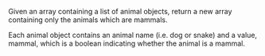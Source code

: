 Given an array containing a list of animal objects, return a new array
containing only the animals which are mammals.

Each animal object contains an animal name (i.e. dog or snake) and a
value, mammal, which is a boolean indicating whether the animal is a
mammal.
